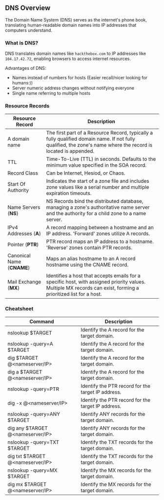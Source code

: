 ## DNS Overview

The Domain Name System (DNS) serves as the internet's phone book, translating human-readable domain names into IP addresses that computers understand.

### What is DNS?

DNS translates domain names like `hackthebox.com` to IP addresses like `104.17.42.72`, enabling browsers to access internet resources.

Advantages of DNS:
- Names instead of numbers for hosts (Easier recall/nicer looking for humans:))
- Server numeric address changes without notifying everyone
- Single name referring to multiple hosts

### Resource Records


| Resource Record     | Description|
|---------------------|--------------------------------------------------------------------------------------------------------------------------------------------------------------------|
| A domain name| The first part of a Resource Record, typically a fully qualified domain name. If not fully qualified, the zone's name where the record is located is appended.|
| TTL| Time-To-Live (TTL) in seconds. Defaults to the minimum value specified in the SOA record.|
| Record Class| Can be Internet, Hesiod, or Chaos.|
| Start Of Authority| Indicates the start of a zone file and includes zone values like a serial number and multiple expiration timeouts.|
| Name Servers (**NS**)| NS Records bind the distributed database, managing a zone's authoritative name server and the authority for a child zone to a name server.|
| IPv4 Addresses (**A**) | A record mapping between a hostname and an IP address. 'Forward' zones utilize A records.|
| Pointer (**PTR**)| PTR record maps an IP address to a hostname. 'Reverse' zones contain PTR records.|
| Canonical Name (**CNAME**) | Maps an alias hostname to an A record hostname using the CNAME record.|
| Mail Exchange (**MX**)  | Identifies a host that accepts emails for a specific host, with assigned priority values. Multiple MX records can exist, forming a prioritized list for a host.|


### Cheatsheet

| Command                               | Description                                        |
|---------------------------------------|----------------------------------------------------|
| nslookup $TARGET                      | Identify the A record for the target domain.       |
| nslookup -query=A $TARGET             | Identify the A record for the target domain.       |
| dig $TARGET @<nameserver/IP>          | Identify the A record for the target domain.       |
| dig a $TARGET @<nameserver/IP>        | Identify the A record for the target domain.       |
| nslookup -query=PTR <IP>              | Identify the PTR record for the target IP address.  |
| dig -x <IP> @<nameserver/IP>          | Identify the PTR record for the target IP address.  |
| nslookup -query=ANY $TARGET           | Identify ANY records for the target domain.        |
| dig any $TARGET @<nameserver/IP>      | Identify ANY records for the target domain.        |
| nslookup -query=TXT $TARGET           | Identify the TXT records for the target domain.    |
| dig txt $TARGET @<nameserver/IP>      | Identify the TXT records for the target domain.    |
| nslookup -query=MX $TARGET            | Identify the MX records for the target domain.     |
| dig mx $TARGET @<nameserver/IP>       | Identify the MX records for the target domain.     |
